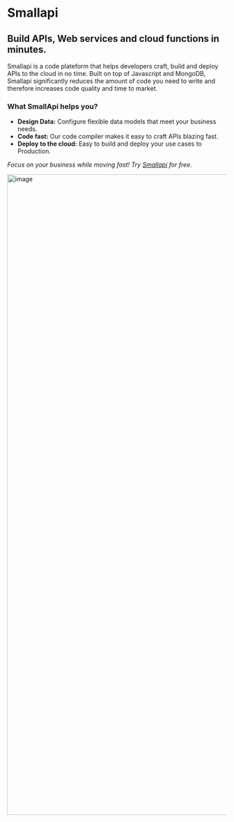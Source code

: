 # Smallapi

## Build APIs, Web services and cloud functions in minutes.

Smallapi is a code plateform that helps developers craft, build and deploy APIs to the cloud in no time.
Built on top of Javascript and MongoDB, Smallapi significantly reduces the amount of code you need to write and therefore increases code quality and time to market.

### What SmallApi helps you?

- **Design Data:** Configure flexible data models that meet your business needs.
- **Code fast:** Our code compiler makes it easy to craft APIs blazing fast.
- **Deploy to the cloud:** Easy to build and deploy your use cases to Production.

*Focus on your business while moving fast!
Try [Smallapi](https://smallapi.io/) for free.*

<img width="1470" alt="image" src="https://github.com/Small-api/smallapi/assets/15267552/3bdf5b90-2ffa-4b4b-b3b7-6b786f60955e">
